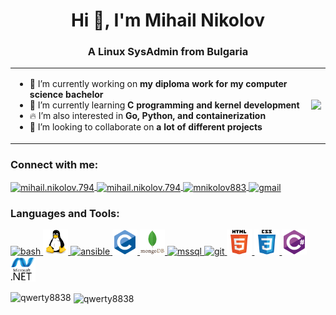
<h1 align="center">Hi 👋, I'm Mihail Nikolov</h1>
<h3 align="center">A Linux SysAdmin from Bulgaria</h3>

<table>
  <tr>
    <td>
      <ul>
        <li>🔭 I’m currently working on <strong>my diploma work for my computer science bachelor</strong></li>
        <li>🌱 I’m currently learning <strong>C programming and kernel development</strong></li>
        <li>🔥 I’m also interested in <strong>Go, Python, and containerization</strong></li>
        <li>👯 I’m looking to collaborate on <strong>a lot of different projects</strong></li>
      </ul>
    </td>
    <td><img src="https://raw.githubusercontent.com/abhisheknaiidu/abhisheknaiidu/master/code.gif" width="300" /></td>
  </tr>
</table>





<h3 align="left">Connect with me:</h3>
<p align="left">
  <a href="https://www.linkedin.com/in/mihail-nikolov-08892727b/" target="blank">
    <img align="center" src="https://www.vectorlogo.zone/logos/linkedin/linkedin-icon.svg" alt="mihail.nikolov.794" height="30" width="40" />
  </a>
  <a href="https://fb.com/mihail.nikolov.794" target="blank">
    <img align="center" src="https://raw.githubusercontent.com/rahuldkjain/github-profile-readme-generator/master/src/images/icons/Social/facebook.svg" alt="mihail.nikolov.794" height="30" width="40" />
  </a>
  <a href="https://www.leetcode.com/QWERTY0000" target="blank">
    <img align="center" src="https://raw.githubusercontent.com/rahuldkjain/github-profile-readme-generator/master/src/images/icons/Social/leet-code.svg" alt="mnikolov883" height="30" width="40" />
  </a>
  <a href="mailto:mnikolov883@gmail.com" target="_blank">
    <img align="center" src="https://www.vectorlogo.zone/logos/gmail/gmail-icon.svg" alt="gmail" height="30" width="40"/>
  </a>
</p>

<h3 align="left">Languages and Tools:</h3>
<p align="left">
  <a href="https://www.gnu.org/software/bash/" target="_blank" rel="noreferrer">
    <img src="https://www.vectorlogo.zone/logos/gnu_bash/gnu_bash-icon.svg" alt="bash" width="40" height="40"/>
  </a>
  <a href="https://www.linux.org/" target="_blank" rel="noreferrer">
    <img src="https://raw.githubusercontent.com/devicons/devicon/master/icons/linux/linux-original.svg" alt="linux" width="40" height="40"/>
  </a>
  <a href="https://www.ansible.com/" target="_blank" rel="noreferrer">
    <img src="https://www.vectorlogo.zone/logos/ansible/ansible-icon.svg" alt="ansible" width="40" height="40"/>
  </a>
  <a href="https://www.cprogramming.com/" target="_blank" rel="noreferrer">
    <img src="https://raw.githubusercontent.com/devicons/devicon/master/icons/c/c-original.svg" alt="c" width="40" height="40"/>
  </a>
  <a href="https://www.mongodb.com/" target="_blank" rel="noreferrer">
    <img src="https://raw.githubusercontent.com/devicons/devicon/master/icons/mongodb/mongodb-original-wordmark.svg" alt="mongodb" width="40" height="40"/>
  </a>
  <a href="https://www.microsoft.com/en-us/sql-server" target="_blank" rel="noreferrer">
    <img src="https://www.svgrepo.com/show/303229/microsoft-sql-server-logo.svg" alt="mssql" width="40" height="40"/>
  </a>
  <a href="https://git-scm.com/" target="_blank" rel="noreferrer">
    <img src="https://www.vectorlogo.zone/logos/git-scm/git-scm-icon.svg" alt="git" width="40" height="40"/>
  </a>
  <a href="https://www.w3.org/html/" target="_blank" rel="noreferrer">
    <img src="https://raw.githubusercontent.com/devicons/devicon/master/icons/html5/html5-original-wordmark.svg" alt="html5" width="40" height="40"/>
  </a>
  <a href="https://www.w3schools.com/css/" target="_blank" rel="noreferrer">
    <img src="https://raw.githubusercontent.com/devicons/devicon/master/icons/css3/css3-original-wordmark.svg" alt="css3" width="40" height="40"/>
  </a>
  <a href="https://www.w3schools.com/cs/" target="_blank" rel="noreferrer">
    <img src="https://raw.githubusercontent.com/devicons/devicon/master/icons/csharp/csharp-original.svg" alt="csharp" width="40" height="40"/>
  </a>
  <a href="https://dotnet.microsoft.com/" target="_blank" rel="noreferrer">
    <img src="https://raw.githubusercontent.com/devicons/devicon/master/icons/dot-net/dot-net-original-wordmark.svg" alt="dotnet" width="40" height="40"/>
  </a>
</p>


<img align="left" src="https://github-readme-stats.vercel.app/api/top-langs?username=qwerty8838&show_icons=true&locale=en&layout=compact&cache_seconds=3600" alt="qwerty8838" />

<p>&nbsp;<img align="center" src="https://github-readme-stats.vercel.app/api?username=qwerty8838&show_icons=true&locale=en" alt="qwerty8838" /></p>

